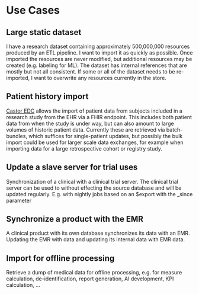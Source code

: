# Use Cases

## Large static dataset

I have a research dataset containing approximately 500,000,000 resources produced by an ETL pipeline. I want to import it as quickly as possible. Once imported the resources are never modified, but additional resources may be created (e.g. labeling for ML). The dataset has internal references that are mostly but not all consistent. If some or all of the dataset needs to be re-imported, I want to overwrite any resources currently in the store.

## Patient history import

[Castor EDC](https://www.castoredc.com/) allows the import of patient data from subjects included in a research study from the EHR via a FHIR endpoint. This includes both patient data from when the study is under way, but can also amount to large volumes of historic patient data. Currently these are retrieved via batch-bundles, which suffices for single-patient updates, but possibly the bulk import could be used for larger scale data exchanges, for example when importing data for a large retrospective cohort or registry study.

## Update a slave server for trial uses

Synchronization of a clinical with a clinical trial server. The clinical trial server can be used to without effecting the source database and will be updated regularly. E.g. with nightly jobs based on an $export with the _since parameter

## Synchronize a product with the EMR

A clinical product with its own database synchronizes its data with an EMR. Updating the EMR with data and updating its internal data with EMR data. 

## Import for offline processing

Retrieve a dump of medical data for offline processing, e.g. for measure calculation, de-identification, report generation, AI development, KPI calculation,  …
